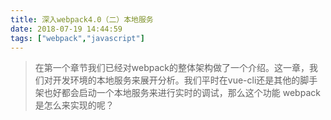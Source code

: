 ```yaml
---
title: 深入webpack4.0（二）本地服务
date: 2018-07-19 14:44:59
tags: ["webpack","javascript"]
---
```

>在第一个章节我们已经对webpack的整体架构做了一个介绍。这一章，我们对开发环境的本地服务来展开分析。我们平时在vue-cli还是其他的脚手架也好都会启动一个本地服务来进行实时的调试，那么这个功能 webpack 是怎么来实现的呢？
